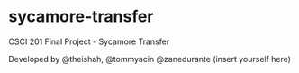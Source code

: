 # sycamore-transfer
CSCI 201 Final Project - Sycamore Transfer

Developed by @theishah, @tommyacin @zanedurante (insert yourself here)
